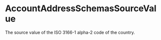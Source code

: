 # AccountAddressSchemasSourceValue

The source value of the ISO 3166-1 alpha-2 code of the country.

